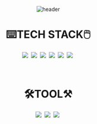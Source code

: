 <div align="center">

![header](https://capsule-render.vercel.app/api?type=waving&color=0:2EAC3D,100:7DC1E1&height=250&section=header&text=import%20%20com.LING_LING&fontSize=50)


  <h1>⌨️TECH STACK🖱️</h1>
    <img src="https://img.shields.io/badge/Java-9966ff?style=flat-square&logo=coffeescript&logoColor=white"/>&nbsp;
    <img src="https://img.shields.io/badge/Spring-11D057F?style=flat-square&logo=Spring&logoColor=white"/>&nbsp;
    <img src="https://img.shields.io/badge/SpringSecurity-11D057?style=flat-square&logo=springsecurity&logoColor=white"/>&nbsp;
    <img src="https://img.shields.io/badge/JavaScript-ffcc00?style=flat-square&logo=javascript&logoColor=white"/>&nbsp;
    <img src="https://img.shields.io/badge/MySQL-0099ff?style=flat-square&logo=mysql&logoColor=white"/>&nbsp;
    <img src="https://img.shields.io/badge/AWS-ff9900?style=flat-square&logo=amazonaws&logoColor=white"/>&nbsp;
    <br>
    <br>
    <br>
  <h1>🛠️TOOL⚒️</h1>
    <img src="https://img.shields.io/badge/Git-595959?style=flat-square&logo=git&logoColor=white"/>&nbsp;
    <img src="https://img.shields.io/badge/GitHub-4d4d4d?style=flat-square&logo=github&logoColor=white"/>&nbsp;
    <img src="https://img.shields.io/badge/Eclipse-5900b3?style=flat-square&logo=eclipseide&logoColor=white"/>&nbsp;
   
</div>
